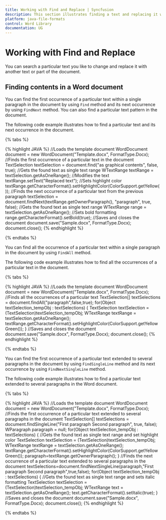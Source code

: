 ```yaml
---
title: Working with Find and Replace | Syncfusion
description: This section illustrates finding a text and replacing it with a new text in a Word document without Microsoft Word or Office interop
platform: java-file-formats
control: Word Library
documentation: UG
---
```

# Working with Find and Replace

You can search a particular text you like to change and replace it with another text or part of the document.

## Finding contents in a Word document

You can find the first occurrence of a particular text within a single paragraph in the document by using `Find` method and its next occurrence by using `FindNext` method. You can also find a particular text pattern in the document.

The following code example illustrates how to find a particular text and its next occurrence in the document.

{% tabs %}  

{% highlight JAVA %}
//Loads the template document
WordDocument document = new WordDocument("Template.docx", FormatType.Docx);
//Finds the first occurrence of a particular text in the document
TextSelection textSelection = document.find("as graphical contents", false, true);
//Gets the found text as single text range
WTextRange textRange = textSelection.getAsOneRange();
//Modifies the text
textRange.setText("Replaced text");
//Sets highlight color
textRange.getCharacterFormat().setHighlightColor(ColorSupport.getYellow());
//Finds the next occurrence of a particular text from the previous paragraph
textSelection = document.findNext(textRange.getOwnerParagraph(), "paragraph", true, false);
//Gets the found text as single text range
WTextRange range = textSelection.getAsOneRange();
//Sets bold formatting
range.getCharacterFormat().setBold(true);
//Saves and closes the document
document.save("Sample.docx", FormatType.Docx);
document.close();
{% endhighlight %}

{% endtabs %}  

You can find all the occurrence of a particular text within a single paragraph in the document by using `FindAll` method. 

The following code example illustrates how to find all the occurrences of a particular text in the document.

{% tabs %} 

{% highlight JAVA %}
//Loads the template document
WordDocument document = new WordDocument("Template.docx", FormatType.Docx);
//Finds all the occurrences of a particular text
TextSelection[] textSelections = document.findAll("paragraph",false,true);
for(Object textSelection_tempObj : textSelections)
{
	TextSelection textSelection = (TextSelection)textSelection_tempObj;
	WTextRange textRange = textSelection.getAsOneRange();
	textRange.getCharacterFormat().setHighlightColor(ColorSupport.getYellowGreen());
}
//Saves and closes the document
document.save("Sample.docx", FormatType.Docx);
document.close();
{% endhighlight %}

{% endtabs %}  

You can find the first occurrence of a particular text extended to several paragraphs in the document by using `FindSingleLine` method and its next occurrence by using `FindNextSingleLine` method.

The following code example illustrates how to find a particular text extended to several paragraphs in the Word document.

{% tabs %}   

{% highlight JAVA %}
//Loads the template document
WordDocument document = new WordDocument("Template.docx", FormatType.Docx);
//Finds the first occurrence of a particular text extended to several paragraphs in the document
TextSelection[] textSelections = document.findSingleLine("First paragraph Second paragraph", true, false);
WParagraph paragraph = null;
for(Object textSelection_tempObj : textSelections)
{
	//Gets the found text as single text range and set highlight color
	TextSelection textSelection = (TextSelection)textSelection_tempObj;
	WTextRange textRange = textSelection.getAsOneRange();
	textRange.getCharacterFormat().setHighlightColor(ColorSupport.getYellowGreen());
	paragraph=textRange.getOwnerParagraph();
}
//Finds the next occurrence of a particular text extended to several paragraphs in the document
textSelections=document.findNextSingleLine(paragraph,"First paragraph Second paragraph",true,false);
for(Object textSelection_tempObj : textSelections)
{
	//Gets the found text as single text range and sets italic formatting
	TextSelection textSelection = (TextSelection)textSelection_tempObj;
	WTextRange text = textSelection.getAsOneRange();
	text.getCharacterFormat().setItalic(true);
}
//Saves and closes the document
document.save("Sample.docx", FormatType.Docx);
document.close();
{% endhighlight %}

{% endtabs %} 